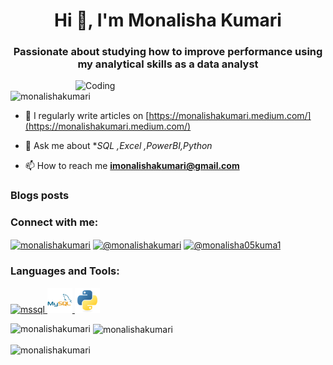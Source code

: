 <h1 align="center">Hi 👋, I'm Monalisha Kumari</h1>
<h3 align="center">Passionate about studying how to improve performance using my analytical skills as a data analyst</h3>
<img align="right" alt="Coding" width="400" src="https://analyticsindiamag.com/wp-content/uploads/2019/02/Digital-Marketing-Write-For-Us.gif">

<p align="left"> <img src="https://komarev.com/ghpvc/?username=monalishakumari&label=Profile%20views&color=0e75b6&style=flat" alt="monalishakumari" /> </p>

- 📝 I regularly write articles on [https://monalishakumari.medium.com/](https://monalishakumari.medium.com/)

- 💬 Ask me about **SQL ,Excel ,PowerBI,Python*

- 📫 How to reach me **imonalishakumari@gmail.com**

### Blogs posts
<!-- BLOG-POST-LIST:START -->
<!-- BLOG-POST-LIST:END -->

<h3 align="left">Connect with me:</h3>
<p align="left">
<a href="https://linkedin.com/in/monalishakumari" target="blank"><img align="center" src="https://raw.githubusercontent.com/rahuldkjain/github-profile-readme-generator/master/src/images/icons/Social/linked-in-alt.svg" alt="monalishakumari" height="30" width="40" /></a>
<a href="https://medium.com/@monalishakumari" target="blank"><img align="center" src="https://raw.githubusercontent.com/rahuldkjain/github-profile-readme-generator/master/src/images/icons/Social/medium.svg" alt="@monalishakumari" height="30" width="40" /></a>
<a href="https://www.hackerrank.com/monalisha05kuma1" target="blank"><img align="center" src="https://raw.githubusercontent.com/rahuldkjain/github-profile-readme-generator/master/src/images/icons/Social/hackerrank.svg" alt="@monalisha05kuma1" height="30" width="40" /></a>
</p>

<h3 align="left">Languages and Tools:</h3>
<p align="left"> <a href="https://www.microsoft.com/en-us/sql-server" target="_blank" rel="noreferrer"> <img src="https://www.svgrepo.com/show/303229/microsoft-sql-server-logo.svg" alt="mssql" width="40" height="40"/> </a> <a href="https://www.mysql.com/" target="_blank" rel="noreferrer"> <img src="https://raw.githubusercontent.com/devicons/devicon/master/icons/mysql/mysql-original-wordmark.svg" alt="mysql" width="40" height="40"/> </a> <a href="https://www.python.org" target="_blank" rel="noreferrer"> <img src="https://raw.githubusercontent.com/devicons/devicon/master/icons/python/python-original.svg" alt="python" width="40" height="40"/> </a> </p>

<p><img align="left" src="https://github-readme-stats.vercel.app/api/top-langs?username=monalishakumari&show_icons=true&locale=en&layout=compact" alt="monalishakumari" /></p>

<p>&nbsp;<img align="center" src="https://github-readme-stats.vercel.app/api?username=monalishakumari&show_icons=true&locale=en" alt="monalishakumari" /></p>

<p><img align="center" src="https://github-readme-streak-stats.herokuapp.com/?user=monalishakumari&" alt="monalishakumari" /></p>

